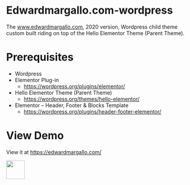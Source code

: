 # Edwardmargallo.com-wordpress
 The www.edwardmargallo.com, 2020 version, Wordpress child theme custom built riding on top of the Hello Elementor Theme (Parent Theme).

# Prerequisites
- Wordpress
- Elementor Plug-in
	- https://wordpress.org/plugins/elementor/
- Hello Elementor Theme (Parent Theme)
	- https://wordpress.org/themes/hello-elementor/
- Elementor – Header, Footer & Blocks Template
	- https://wordpress.org/plugins/header-footer-elementor/

# View Demo
View it at https://edwardmargallo.com/

<img src="https://edwardmargallo.com/wp-content/uploads/2020/06/edward-margallo-logo-shades.svg" style="width: 50px;">